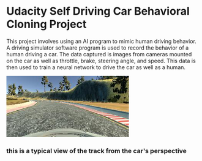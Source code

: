 # Udacity Self Driving Car Behavioral Cloning Project

This project involves using an AI program to mimic human driving behavior.  A driving simulator software program is used to record the behavior of a human driving a car.  The data captured is images from cameras mounted on the car as well as throttle, brake, steering angle, and speed.   This data is then used to train a neural network to drive the car as well as a human.


<img src='track.jpg'>

### this is a typical view of the track from the car's perspective

